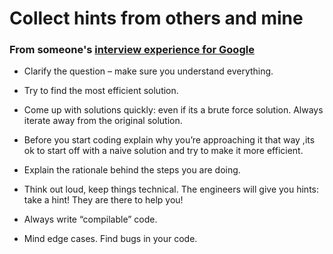 Collect hints from others and mine
===================================
### From someone's [interview experience for Google][1]

- Clarify the question – make sure you understand everything.

- Try to find the most efficient solution.

- Come up with solutions quickly: even if its a brute force solution. Always iterate away from the original solution.

- Before you start coding explain why you’re approaching it that way ,its ok to start off with a naive solution and try to make it more efficient.

- Explain the rationale behind the steps you are doing.

- Think out loud, keep things technical. The engineers will give you hints: take a hint! They are there to help you!

- Always write “compilable” code.

- Mind edge cases. Find bugs in your code.

[1]: http://www.geeksforgeeks.org/google-interview-experience/
